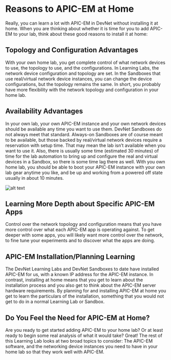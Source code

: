 
#  Reasons to APIC-EM at Home
Really, you can learn a lot with APIC-EM in DevNet without installing it at home. When you are thinking about whether it is time for you to add APIC-EM to your lab, think about these good reasons to install it at home: 

## Topology and Configuration Advantages
With your own home lab, you get complete control of what network devices to use, the topology to use, and the configurations. In Learning Labs, the network device configuration and topology are set. In the Sandboxes that use real/virtual network device instances, you can change the device configurations, but the topology remains the same. In short, you probably have more flexibility with the network topology and configuration in your home lab. 

## Availability Advantages
In your own lab, your own APIC-EM instance and your own network devices should be available any time you want to use them. DevNet Sandboxes do not always meet that standard. Always-on Sandboxes are of course meant to be available, but those backed by real/virtual network devices require a reservation with setup time. That may mean the lab isn’t available when you want to use it. Also, there is usually some time (estimated 30 minutes) of time for the lab automation to bring up and configure the real and virtual devices in a Sandbox, so there is some time lag there as well. 
With you own home lab, you should be able to boot your APIC-EM instance with your own lab gear anytime you like, and be up and working from a powered off state usually in about 10 minutes.

![alt text](/posts/files/home-lab-network/assets/images/apic-11.png)
 
## Learning More Depth about Specific APIC-EM Apps
Control over the network topology and configuration means that you have more control over what each APIC-EM app is operating against. To get deeper with some apps, you will likely want more control over the network, to fine tune your experiments and to discover what the apps are doing. 

## APIC-EM Installation/Planning Learning
The DevNet Learning Labs and DevNet Sandboxes to date have installed APIC-EM for us, with a known IP address for the APIC-EM instance. In contrast, installing at home means that you get to learn about the installation process and you also get to think about the APIC-EM server hardware requirements. By planning for and installing APIC-EM at home you get to learn the particulars of the installation, something that you would not get to do in a normal Learning Lab or Sandbox. 

## Do You Feel the Need for APIC-EM at Home?
Are you ready to get started adding APIC-EM to your home lab? Or at least ready to begin some real analysis of what it would take? Great! The rest of this Learning Lab looks at two broad topics to consider: The APIC-EM software, and the networking device instances you need to have in your home lab so that they work well with APIC-EM.


